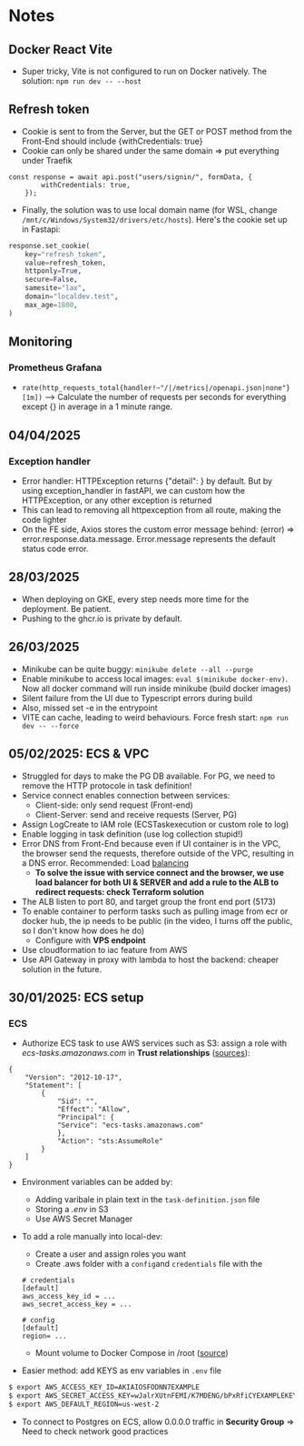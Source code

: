# Notes

## Docker React Vite
* Super tricky, Vite is not configured to run on Docker natively. The solution: `npm run dev -- --host`

## Refresh token
* Cookie is sent to from the Server, but the GET or POST method from the Front-End should include {withCredentials: true}
* Cookie can only be shared under the same domain => put everything under Traefik
```
const response = await api.post("users/signin/", formData, {
        withCredentials: true,
    });
```
* Finally, the solution was to use local domain name (for WSL, change `/mnt/c/Windows/System32/drivers/etc/hosts`). Here's the cookie set up in Fastapi:

```python
response.set_cookie(
    key="refresh_token",
    value=refresh_token,
    httponly=True,
    secure=False,
    samesite="lax",
    domain="localdev.test",
    max_age=1800,
)
```

## Monitoring
### Prometheus Grafana
* `rate(http_requests_total{handler!~"/|/metrics|/openapi.json|none"}[1m])` --> Calculate the number of requests per seconds for everything except {} in average in a 1 minute range.

## 04/04/2025
### Exception handler
* Error handler: HTTPException returns {"detail": <error message>} by default. But by using exception_handler in fastAPI, we can custom how the HTTPException, or any other exception is returned
* This can lead to removing all httpexception from all route, making the code lighter
* On the FE side, Axios stores the custom error message behind: (error) => error.response.data.message. Error.message represents the default status code error.

## 28/03/2025
* When deploying on GKE, every step needs more time for the deployment. Be patient.
* Pushing to the ghcr.io is private by default.

## 26/03/2025
* Minikube can be quite buggy: `minikube delete --all --purge`
* Enable minikube to access local images: `eval $(minikube docker-env)`. Now all docker command will run inside minikube (build docker images)
* Silent failure from the UI due to Typescript errors during build
* Also, missed set -e in the entrypoint
* VITE can cache, leading to weird behaviours. Force fresh start: `npm run dev -- --force`

## 05/02/2025: ECS & VPC

* Struggled for days to make the PG DB available. For PG, we need to remove the HTTP protocole in task definition!
* Service connect enables connection between services:
    * Client-side: only send request (Front-end)
    * Client-Server: send and receive requests (Server, PG)
* Assign LogCreate to IAM role (ECSTaskexecution or custom role to log)
* Enable logging in task definition (use log collection stupid!)
* Error DNS from Front-End because even if UI container is in the VPC, the browser send the requests, therefore outside of the VPC, resulting in a DNS error. Recommended: Load [balancing](https://repost.aws/questions/QUAwiyQWEuTlGNKKV8tyYdUw/ecs-service-connect-not-able-to-connect-to-backend-from-frontend-application)
    * **To solve the issue with service connect and the browser, we use load balancer for both UI & SERVER and add a rule to the ALB to redirect requests: check Terraform solution**
* The ALB listen to port 80, and target group the front end port (5173)
* To enable container to perform tasks such as pulling image from ecr or docker hub, the ip needs to be public (in the video, I turns off the public, so I don't know how does he do)
    * Configure with **VPS endpoint**
* Use cloudformation to iac feature from AWS
* Use API Gateway in proxy with lambda to host the backend: cheaper solution in the future.
 

## 30/01/2025: ECS setup

### ECS

* Authorize ECS task to use AWS services such as S3: assign a role with *ecs-tasks.amazonaws.com* in **Trust relationships** ([sources](https://repost.aws/knowledge-center/ecs-unable-to-assume-role)):

```
{
    "Version": "2012-10-17",
    "Statement": [
        {
            "Sid": "",
            "Effect": "Allow",
            "Principal": {
            "Service": "ecs-tasks.amazonaws.com"
            },
            "Action": "sts:AssumeRole"
        }
    ]
}
```

*  Environment variables can be added by:
    * Adding varibale in plain text in the `task-definition.json` file
    * Storing a *.env* in S3
    * Use AWS Secret Manager

*  To add a role manually into local-dev:
    * Create a user and assign roles you want
    * Create .aws folder with a `config`and `credentials` file with the 

    ```
    # credentials
    [default]
    aws_access_key_id = ...
    aws_secret_access_key = ...
    ```

    ```
    # config
    [default]
    region= ...
    ```
    * Mount volume to Docker Compose in /root ([source](https://stackoverflow.com/questions/49502552/pass-aws-role-supplied-credentials-to-docker-container))

* Easier method: add KEYS as env variables in `.env` file

```bash
$ export AWS_ACCESS_KEY_ID=AKIAIOSFODNN7EXAMPLE
$ export AWS_SECRET_ACCESS_KEY=wJalrXUtnFEMI/K7MDENG/bPxRfiCYEXAMPLEKEY
$ export AWS_DEFAULT_REGION=us-west-2
```

* To connect to Postgres on ECS, allow 0.0.0.0 traffic in **Security Group** => Need to check network good practices


